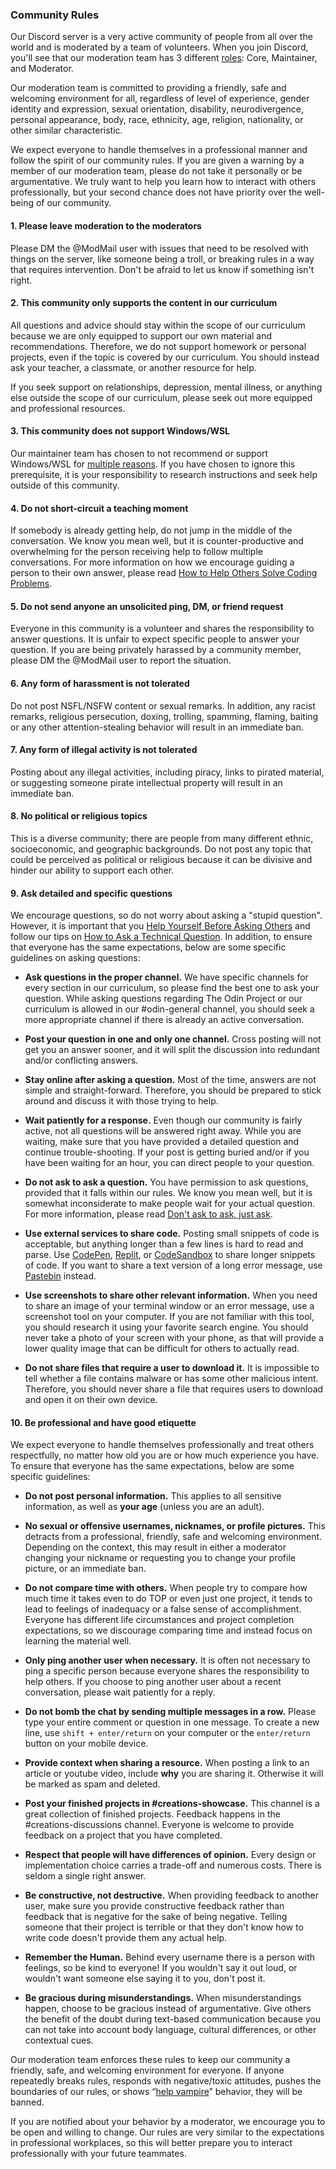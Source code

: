 ### Community Rules

Our Discord server is a very active community of people from all over the world and is moderated by a team of volunteers. When you join Discord, you'll see that our moderation team has 3 different [roles](https://github.com/TheOdinProject/top-meta/blob/main/about/discord-roles.md): Core, Maintainer, and Moderator.

Our moderation team is committed to providing a friendly, safe and welcoming environment for all, regardless of level of experience, gender identity and expression, sexual orientation, disability, neurodivergence, personal appearance, body, race, ethnicity, age, religion, nationality, or other similar characteristic.

We expect everyone to handle themselves in a professional manner and follow the spirit of our community rules. If you are given a warning by a member of our moderation team, please do not take it personally or be argumentative. We truly want to help you learn how to interact with others professionally, but your second chance does not have priority over the well-being of our community.

#### 1. Please leave moderation to the moderators

Please DM the @ModMail user with issues that need to be resolved with things on the server, like someone being a troll, or breaking rules in a way that requires intervention. Don't be afraid to let us know if something isn't right.

#### 2. This community only supports the content in our curriculum

All questions and advice should stay within the scope of our curriculum because we are only equipped to support our own material and recommendations. Therefore, we do not support homework or personal projects, even if the topic is covered by our curriculum. You should instead ask your teacher, a classmate, or another resource for help.

If you seek support on relationships, depression, mental illness, or anything else outside the scope of our curriculum, please seek out more equipped and professional resources.

#### 3. This community does not support Windows/WSL

Our maintainer team has chosen to not recommend or support Windows/WSL for [multiple reasons](https://github.com/TheOdinProject/blog/wiki/Why-We-Do-Not-Support-Windows). If you have chosen to ignore this prerequisite, it is your responsibility to research instructions and seek help outside of this community.

#### 4. Do not short-circuit a teaching moment

If somebody is already getting help, do not jump in the middle of the conversation. We know you mean well, but it is counter-productive and overwhelming for the person receiving help to follow multiple conversations. For more information on how we encourage guiding a person to their own answer, please read [How to Help Others Solve Coding Problems](https://github.com/TheOdinProject/blog/wiki/How-to-Help-Others-Solve-Coding-Problems).

#### 5. Do not send anyone an unsolicited ping, DM, or friend request

Everyone in this community is a volunteer and shares the responsibility to answer questions. It is unfair to expect specific people to answer your question. If you are being privately harassed by a community member, please DM the @ModMail user to report the situation.

#### 6. Any form of harassment is not tolerated

Do not post NSFL/NSFW content or sexual remarks. In addition, any racist remarks, religious persecution, doxing, trolling, spamming, flaming, baiting or any other attention-stealing behavior will result in an immediate ban.

#### 7. Any form of illegal activity is not tolerated

Posting about any illegal activities, including piracy, links to pirated material, or suggesting someone pirate intellectual property will result in an immediate ban.

#### 8. No political or religious topics

This is a diverse community; there are people from many different ethnic, socioeconomic, and geographic backgrounds. Do not post any topic that could be perceived as political or religious because it can be divisive and hinder our ability to support each other.

#### 9. Ask detailed and specific questions

We encourage questions, so do not worry about asking a "stupid question". However, it is important that you [Help Yourself Before Asking Others](/before_asking) and follow our tips on [How to Ask a Technical Question](/how_to_ask). In addition, to ensure that everyone has the same expectations, below are some specific guidelines on asking questions:

<div class="lesson-content__panel" markdown="1">

-   **Ask questions in the proper channel.** We have specific channels for every section in our curriculum, so please find the best one to ask your question. While asking questions regarding The Odin Project or our curriculum is allowed in our #odin-general channel, you should seek a more appropriate channel if there is already an active conversation.

-   **Post your question in one and only one channel.** Cross posting will not get you an answer sooner, and it will split the discussion into redundant and/or conflicting answers.

-   **Stay online after asking a question.** Most of the time, answers are not simple and straight-forward. Therefore, you should be prepared to stick around and discuss it with those trying to help.

-   **Wait patiently for a response.** Even though our community is fairly active, not all questions will be answered right away. While you are waiting, make sure that you have provided a detailed question and continue trouble-shooting. If your post is getting buried and/or if you have been waiting for an hour, you can direct people to your question.

-   **Do not ask to ask a question.** You have permission to ask questions, provided that it falls within our rules. We know you mean well, but it is somewhat inconsiderate to make people wait for your actual question. For more information, please read [Don't ask to ask, just ask](https://dontasktoask.com/).

-   **Use external services to share code.** Posting small snippets of code is acceptable, but anything longer than a few lines is hard to read and parse. Use [CodePen](https://codepen.io/), [Replit](https://replit.com/), or [CodeSandbox](https://codesandbox.io/) to share longer snippets of code. If you want to share a text version of a long error message, use [Pastebin](http://pastebin.com/) instead.

-   **Use screenshots to share other relevant information.** When you need to share an image of your terminal window or an error message, use a screenshot tool on your computer. If you are not familiar with this tool, you should research it using your favorite search engine. You should never take a photo of your screen with your phone, as that will provide a lower quality image that can be difficult for others to actually read.

-   **Do not share files that require a user to download it.** It is impossible to tell whether a file contains malware or has some other malicious intent. Therefore, you should never share a file that requires users to download and open it on their own device.

</div>

#### 10. Be professional and have good etiquette

We expect everyone to handle themselves professionally and treat others respectfully, no matter how old you are or how much experience you have. To ensure that everyone has the same expectations, below are some specific guidelines:

<div class="lesson-content__panel" markdown="1">

-   **Do not post personal information.** This applies to all sensitive information, as well as **your age** (unless you are an adult).

-   **No sexual or offensive usernames, nicknames, or profile pictures.** This detracts from a professional, friendly, safe and welcoming environment. Depending on the context, this may result in either a moderator changing your nickname or requesting you to change your profile picture, or an immediate ban.

-   **Do not compare time with others.** When people try to compare how much time it takes even to do TOP or even just one project, it tends to lead to feelings of inadequacy or a false sense of accomplishment. Everyone has different life circumstances and project completion expectations, so we discourage comparing time and instead focus on learning the material well.

-   **Only ping another user when necessary.** It is often not necessary to ping a specific person because everyone shares the responsibility to help others. If you choose to ping another user about a recent conversation, please wait patiently for a reply.

-   **Do not bomb the chat by sending multiple messages in a row.** Please type your entire comment or question in one message. To create a new line, use `shift + enter/return` on your computer or the `enter/return` button on your mobile device.

-   **Provide context when sharing a resource.** When posting a link to an article or youtube video, include **why** you are sharing it. Otherwise it will be marked as spam and deleted.

-   **Post your finished projects in #creations-showcase.** This channel is a great collection of finished projects. Feedback happens in the #creations-discussions channel. Everyone is welcome to provide feedback on a project that you have completed.

-   **Respect that people will have differences of opinion.** Every design or implementation choice carries a trade-off and numerous costs. There is seldom a single right answer.

-   **Be constructive, not destructive.** When providing feedback to another user, make sure you provide constructive feedback rather than feedback that is negative for the sake of being negative. Telling someone that their project is terrible or that they don't know how to write code doesn't provide them any actual help.

-   **Remember the Human.** Behind every username there is a person with feelings, so be kind to everyone! If you wouldn't say it out loud, or wouldn't want someone else saying it to you, don't post it.

-   **Be gracious during misunderstandings.** When misunderstandings happen, choose to be gracious instead of argumentative. Give others the benefit of the doubt during text-based communication because you can not take into account body language, cultural differences, or other contextual cues.

</div>

Our moderation team enforces these rules to keep our community a friendly, safe, and welcoming environment for everyone. If anyone repeatedly breaks rules, responds with negative/toxic attitudes, pushes the boundaries of our rules, or shows “[help vampire](https://slash7.com/2006/12/22/vampires/)” behavior, they will be banned.

If you are notified about your behavior by a moderator, we encourage you to be open and willing to change. Our rules are very similar to the expectations in professional workplaces, so this will better prepare you to interact professionally with your future teammates.
